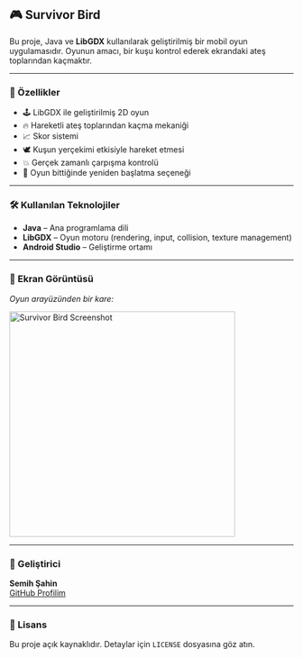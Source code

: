 <h2>🎮 Survivor Bird</h2>

<p>Bu proje, Java ve <strong>LibGDX</strong> kullanılarak geliştirilmiş bir mobil oyun uygulamasıdır. Oyunun amacı, bir kuşu kontrol ederek ekrandaki ateş toplarından kaçmaktır.</p>

<hr>

<h3>🧩 Özellikler</h3>
<ul>
  <li>🕹️ LibGDX ile geliştirilmiş 2D oyun</li>
  <li>🔥 Hareketli ateş toplarından kaçma mekaniği</li>
  <li>📈 Skor sistemi</li>
  <li>🕊️ Kuşun yerçekimi etkisiyle hareket etmesi</li>
  <li>💥 Gerçek zamanlı çarpışma kontrolü</li>
  <li>🔁 Oyun bittiğinde yeniden başlatma seçeneği</li>
</ul>

<hr>

<h3>🛠️ Kullanılan Teknolojiler</h3>
<ul>
  <li><strong>Java</strong> – Ana programlama dili</li>
  <li><strong>LibGDX</strong> – Oyun motoru (rendering, input, collision, texture management)</li>
  <li><strong>Android Studio</strong> – Geliştirme ortamı</li>
</ul>

<hr>

<h3>📱 Ekran Görüntüsü</h3>
<p><em>Oyun arayüzünden bir kare:</em></p>
<img src="assets/game.png" alt="Survivor Bird Screenshot" width="400"/>

<hr>

<h3>👤 Geliştirici</h3>
<p><strong>Semih Şahin</strong><br>
<a href="https://github.com/semjhsahjn" target="_blank">GitHub Profilim</a></p>

<hr>

<h3>📄 Lisans</h3>
<p>Bu proje açık kaynaklıdır. Detaylar için <code>LICENSE</code> dosyasına göz atın.</p>
